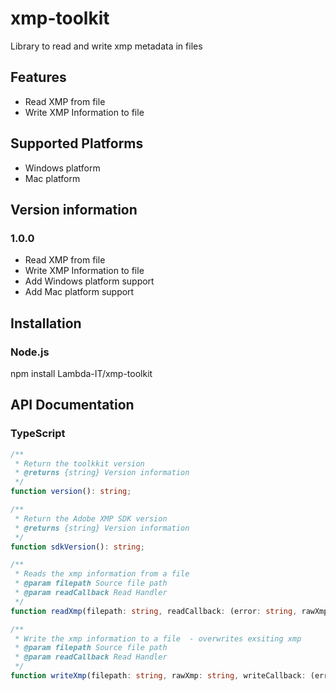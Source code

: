 # xmp-toolkit
Library to read and write xmp metadata in files

## Features
* Read XMP from file
* Write XMP Information to file

## Supported Platforms
* Windows platform
* Mac platform

## Version information
### 1.0.0
* Read XMP from file
* Write XMP Information to file
* Add Windows platform support
* Add Mac platform support

## Installation
### Node.js

npm install Lambda-IT/xmp-toolkit

## API Documentation

### TypeScript
```typescript
/**
 * Return the toolkkit version
 * @returns {string} Version information
 */
function version(): string;

/**
 * Return the Adobe XMP SDK version
 * @returns {string} Version information
 */
function sdkVersion(): string;

/**
 * Reads the xmp information from a file
 * @param filepath Source file path
 * @param readCallback Read Handler
 */
function readXmp(filepath: string, readCallback: (error: string, rawXmp: string, filename: string, assetId: string, xmp: string) => void);

/**
 * Write the xmp information to a file  - overwrites exsiting xmp
 * @param filepath Source file path
 * @param readCallback Read Handler
 */
function writeXmp(filepath: string, rawXmp: string, writeCallback: (error: string, outfilePath: string) => void)

 



